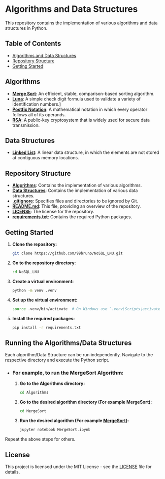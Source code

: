 # Algorithms and Data Structures

This repository contains the implementation of various algorithms and data structures in Python.

## Table of Contents

- [Algorithms and Data Structures](#algorithms)
- [Repository Structure](#repository-structure)
- [Getting Started](#getting-started)

## Algorithms

- **[Merge Sort](Algorithms/MergeSort/README.md)**: An efficient, stable, comparison-based sorting algorithm.
- **[Luna](Algorithms/Luhn/README.md)**: A simple check digit formula used to validate a variety of identification numbers.]
- **[Postfix Notation](Algorithms/PostfixNotation/README.md)**: A mathematical notation in which every operator follows all of its operands.
- **[RSA](Algorithms/RSA/README.md)**: A public-key cryptosystem that is widely used for secure data transmission.

## Data Structures

- **[Linked List](Data%20Structures/LinkedList/README.md)**: A linear data structure, in which the elements are not stored at contiguous memory locations.

## Repository Structure

- **[Algorithms](Algorithms)**: Contains the implementation of various algorithms.
- **[Data Structures](Data%20Structures)**: Contains the implementation of various data structures.
- **[.gitignore](.gitignore)**: Specifies files and directories to be ignored by Git.
- **[README.md](README.md)**: This file, providing an overview of the repository.
- **[LICENSE](LICENSE)**: The license for the repository.
- **[requirements.txt](requirements.txt)**: Contains the required Python packages.

## Getting Started

1. **Clone the repository:**
   ```sh
   git clone https://github.com/99bruno/NoSQL_LNU.git
   ```
2. **Go to the repository directory:**
   ```sh
   cd NoSQL_LNU
   ```
   
3. **Create a virtual environment:**
    ```sh
    python -m venv .venv
    ```
   
4. **Set up the virtual environment:**
    ```sh
    source .venv/bin/activate  # On Windows use `.venv\Scripts\activate`
    ```
   
5. **Install the required packages:**
    ```sh
    pip install -r requirements.txt
    ```
   
## Running the Algorithms/Data Structures

Each algorithm/Data Structure can be run independently. Navigate to the respective directory and execute the Python script.

- ### For example, to run the MergeSort Algorithm:

  1. **Go to the Algorithms directory:**
     ```sh
     cd Algorithms
     ```
  2. **Go to the desired algorithm directory (For example MergeSort):**
     ```sh
     cd MergeSort
     ```
   
  3. **Run the desired algorithm (For example [MergeSort](Algorithms/MergeSort)):**
     ```sh
     jupyter notebook MergeSort.ipynb
     ```

Repeat the above steps for others.

## License

This project is licensed under the MIT License - see the [LICENSE](LICENSE) file for details.





